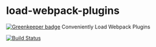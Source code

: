 # load-webpack-plugins

[![Greenkeeper badge](https://badges.greenkeeper.io/abhishekisnot/load-webpack-plugins.svg)](https://greenkeeper.io/)
Conveniently Load Webpack Plugins

[![Build Status](https://travis-ci.org/abhishekisnot/load-webpack-plugins.svg?branch=master)](https://travis-ci.org/abhishekisnot/load-webpack-plugins)
